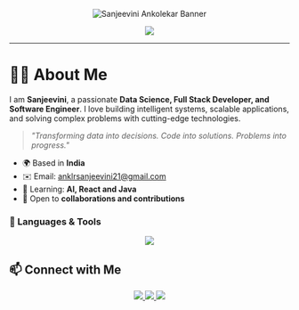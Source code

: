 <!-- Banner -->
<p align="center">
  <img src="https://media3.giphy.com/media/v1.Y2lkPTc5MGI3NjExZm95b25jb3B0NW5oOWNjd2JvcDN5aDZiazF0a3BuNTBodDY4cXQybCZlcD12MV9pbnRlcm5hbF9naWZfYnlfaWQmY3Q9Zw/L1R1tvI9svkIWwpVYr/giphy.gif" alt="Sanjeevini Ankolekar Banner" />
</p>

<!-- Typing Effect -->
<p align="center">
  <img src="https://readme-typing-svg.herokuapp.com/?lines=Hi+I'm+Sanjeevini+Rama+Ankolekar;Full+Stack+Developer+Java+Developer;Tech+Explorer+from+India;&center=true&width=500&height=40&color=F7F7F7&vCenter=true&size=22">
</p>

---

# 🧑‍💻 About Me

I am **Sanjeevini**, a passionate **Data Science, Full Stack Developer, and Software Engineer**. I love building intelligent systems, scalable applications, and solving complex problems with cutting-edge technologies.  

> _"Transforming data into decisions. Code into solutions. Problems into progress."_

- 🌍 Based in **India**    
- ✉️ Email: [anklrsanjeevini21@gmail.com](mailto:anklrsanjeevini21@gmail.com)  
- 🧠 Learning: **AI, React and Java**  
- 🤝 Open to **collaborations and contributions**  



### 🚀 Languages & Tools
<p align="center">
  <img src="https://skillicons.dev/icons?i=python,java,cpp,c,js,ts,html,css,react,nextjs,nodejs,express,flask,django,mongodb,mysql,firebase,sqlite,tensorflow,pytorch,docker,kubernetes,git,github,aws,gcp,azure,bash,postman,vscode,pycharm" />
</p>

## 📫 Connect with Me         

<p align="center">
  <a href="mailto:anklrsanjeevini21@gmail.com">
    <img src="https://img.shields.io/badge/Email-D14836?style=for-the-badge&logo=gmail&logoColor=white" />
  </a>
  <a href="https://www.linkedin.com/in/sanjeevini0421">
    <img src="https://img.shields.io/badge/LinkedIn-0077B5?style=for-the-badge&logo=linkedin&logoColor=white" />
  </a>
  <a href="https://github.com/Sanjeevini0421">
    <img src="https://img.shields.io/badge/GitHub-181717?style=for-the-badge&logo=github&logoColor=white" />
  </a>
</p>
